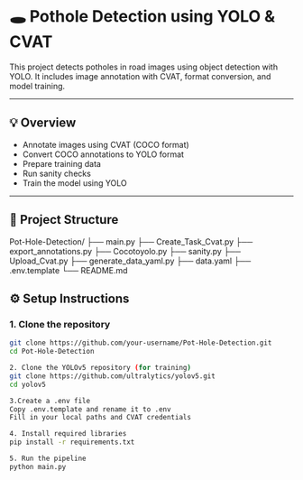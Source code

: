 # 🕳️ Pothole Detection using YOLO & CVAT

This project detects potholes in road images using object detection with YOLO. It includes image annotation with CVAT, format conversion, and model training.

---

## 💡 Overview

- Annotate images using CVAT (COCO format)
- Convert COCO annotations to YOLO format
- Prepare training data
- Run sanity checks
- Train the model using YOLO

---

## 📁 Project Structure

Pot-Hole-Detection/
├── main.py
├── Create_Task_Cvat.py
├── export_annotations.py
├── Cocotoyolo.py
├── sanity.py
├── Upload_Cvat.py
├── generate_data_yaml.py
├── data.yaml
├── .env.template
└── README.md

## ⚙️ Setup Instructions

### 1. Clone the repository

```bash
git clone https://github.com/your-username/Pot-Hole-Detection.git
cd Pot-Hole-Detection

2. Clone the YOLOv5 repository (for training)
git clone https://github.com/ultralytics/yolov5.git
cd yolov5

3.Create a .env file
Copy .env.template and rename it to .env
Fill in your local paths and CVAT credentials

4. Install required libraries
pip install -r requirements.txt

5. Run the pipeline
python main.py

